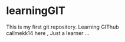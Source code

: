 # learningGIT
This is my first git repository. Learning GIThub
<br>
callmekk14 here , Just a learner ...
